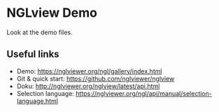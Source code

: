 # NGLview Demo

Look at the demo files.  

## Useful links
- Demo: https://nglviewer.org/ngl/gallery/index.html
- Git & quick start: https://github.com/nglviewer/nglview
- Doku: http://nglviewer.org/nglview/latest/api.html
- Selection language: https://nglviewer.org/ngl/api/manual/selection-language.html

